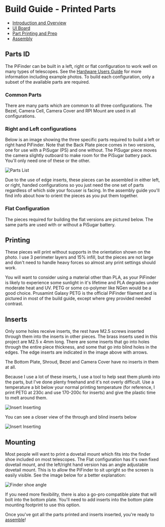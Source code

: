 # Build Guide - Printed Parts

- [Introduction and Overview](build_guide.md)
- [UI Board](build_guide_ui.md)
- [Part Printing and Prep](build_guide_parts.md)
- [Assembly](build_guide_assembly.md)

## Parts ID

The PiFinder can be built in a left, right or flat configuration to work well on many types of telescopes.  See the [Hardware Users Guide](user_guid_hw.md) for more information including example photos.  To build each configuration, only a subset of the available parts are required.

### Common Parts
There are many parts which are common to all three configurations.  The Bezel, Camera Cell, Camera Cover and RPI Mount are used in all configurations. 

### Right and Left configurations

Below is an image showing the three specific parts required to build a left or right hand PiFinder.  Note that the Back Plate piece comes in two versions, one for use with a PiSugar (PS) and one without.  The PiSugar piece moves the camera slightly outboard to make room for the PiSugar battery pack.  You'll only need one of these or the other.

![Parts List](../images/build_guide/v1.4/build_guide_25.jpg)

Due to the use of edge inserts, these pieces can be assembled in either left, or right, handed configurations so you just need the one set of parts regardless of which side your focuser is facing.  In the assembly guide you'll find info about how to orient the pieces as you put them together. 

### Flat Configuration
The pieces required for building the flat versions are pictured below.  The same parts are used with or without a PiSugar battery.


## Printing

These pieces will print without supports in the orientation shown on the photo.  I use 3 perimeter layers and 15% infill, but the pieces are not large and don't need to handle heavy forces so almost any print settings should work.

You will want to consider using a material other than PLA, as your PiFinder is likely to experience some sunlight in it's lifetime and PLA degrades under moderate heat and UV.  PETG or some co-polymer like NGen would be a good choice.  Prusamint Galaxy PETG is the official PiFinder filament and is pictured in most of the build guide, except where grey provided needed contrast.

## Inserts

Only some holes receive inserts, the rest have M2.5 screws inserted through them into the inserts in other pieces.  The brass inserts used in this project are M2.5 x 4mm long.  There are some inserts that go into holes through the entire piece thickness, and some that go into blind holes in the edges.  The edge inserts are indicated in the image above with arrows.

The Bottom Plate, Shroud, Bezel and Camera Cover have no inserts in them at all.

Because I use a lot of these inserts, I use a tool to help seat them plumb into the parts,  but I've done plenty freehand and it's not overly difficult.  Use a temperature a bit below your normal printing temperature (for reference, I print PETG at 230c and use 170-200c for inserts) and give the plastic time to melt around them.  

![Insert Inserting](../images/build_guide/v1.4/build_guide_02.jpg)

You can see a closer view of the through and blind inserts below

![Insert Inserting](../images/build_guide/v1.4/build_guide_03.jpg) 

## Mounting

Most people will want to print a dovetail mount which fits into the finder shoe included on most telescopes.  The Flat configuration has it's own fixed dovetail mount, and the left/right hand version has an angle adjustable dovetail mount.  This is to allow the PiFinder to sit upright so the screen is easily visible.   See the image below for a better explanation:

![Finder shoe angle](../images/finder_shoe_angle.png)

If you need more flexibility, there is also a go-pro compatible plate that will bolt into the bottom plate.  You'll need to add inserts into the bottom plate mounting footprint to use this option.

Once you've got all the parts printed and inserts inserted, you're ready to [assemble](build_guide_assembly.md)!
